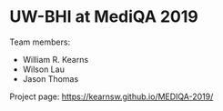 
# UW-BHI at MediQA 2019
Team members:  
* William R. Kearns
* Wilson Lau  
* Jason Thomas

Project page: https://kearnsw.github.io/MEDIQA-2019/


